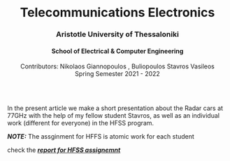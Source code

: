 <br />
<div align="center">
  <h1 align="center"> Telecommunications Electronics </h1>
  <h3 align="center">Aristotle University of Thessaloniki</h3>
  <h4 align="center">School of Electrical & Computer Engineering</h4>
  <p align="center">
    Contributors: Nikolaos Giannopoulos , Buliopoulos Stavros Vasileos
    <br />
    Spring Semester 2021 - 2022
    <br />
    <br />
  </p>
</div>
<br />

In the present article we make a short presentation about the Radar cars at 77GHz with the help of my fellow student Stavros, as well as an individual work (different for everyone) in the HFSS program.

**_NOTE:_** The assginment for HFFS is atomic work for each student

check the [**_report for HFSS assignemnt_**](https://github.com/NikolaosGian/TelecommunicationsElectronics/blob/main/assignment%20and%20report%20pdf/report.pdf)
